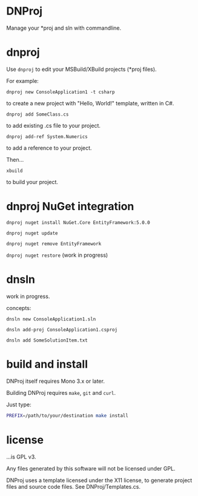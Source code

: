 DNProj
======

Manage your \*proj and sln with commandline.

# dnproj

Use ``` dnproj ``` to edit your MSBuild/XBuild projects (\*proj files).

For example:

``` dnproj new ConsoleApplication1 -t csharp ```

to create a new project with "Hello, World!" template, written in C#.

``` dnproj add SomeClass.cs ```

to add existing .cs file to your project.

``` dnproj add-ref System.Numerics ```

to add a reference to your project.

Then...

``` xbuild ```

to build your project.

# dnproj NuGet integration

``` dnproj nuget install NuGet.Core EntityFramework:5.0.0 ```

``` dnproj nuget update ```

``` dnproj nuget remove EntityFramework ```

``` dnproj nuget restore ``` (work in progress)

# dnsln

work in progress.

concepts:

``` dnsln new ConsoleApplication1.sln ```

``` dnsln add-proj ConsoleApplication1.csproj ```

``` dnsln add SomeSolutionItem.txt ```

# build and install

DNProj itself requires Mono 3.x or later. 

Building DNProj requires ```make```, ```git``` and ```curl```.

Just type:

```bash
PREFIX=/path/to/your/destination make install
```

# license

...is GPL v3.

Any files generated by this software will not be licensed under GPL.

DNProj uses a template licensed under the X11 license, to generate project files and source code files. See DNProj/Templates.cs.
